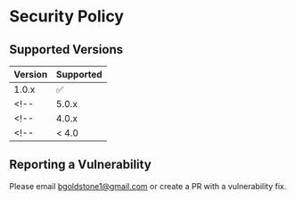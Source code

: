 # Security Policy

## Supported Versions

| Version | Supported          |
| ------- | ------------------ |
| 1.0.x   | :white_check_mark: |
<!--| 5.0.x   | :x:                | -->
<!-- | 4.0.x   | :white_check_mark: | -->
<!-- | < 4.0   | :x:                | -->

## Reporting a Vulnerability

Please email bgoldstone1@gmail.com or create a PR with a vulnerability fix.
